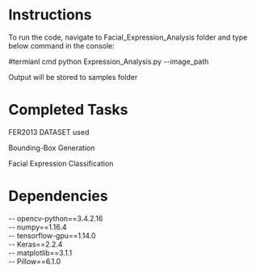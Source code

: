 # Instructions 

To run the code, navigate to Facial_Expression_Analysis folder and type below command in the console:  

#termianl cmd
python Expression_Analysis.py --image_path

Output will be stored to samples folder  

# Completed Tasks  

FER2013 DATASET used

Bounding-Box Generation  

Facial Expression Classification  


# Dependencies 

-- opencv-python==3.4.2.16  
-- numpy==1.16.4  
-- tensorflow-gpu==1.14.0  
-- Keras==2.2.4  
-- matplotlib==3.1.1  
-- Pillow==6.1.0  


